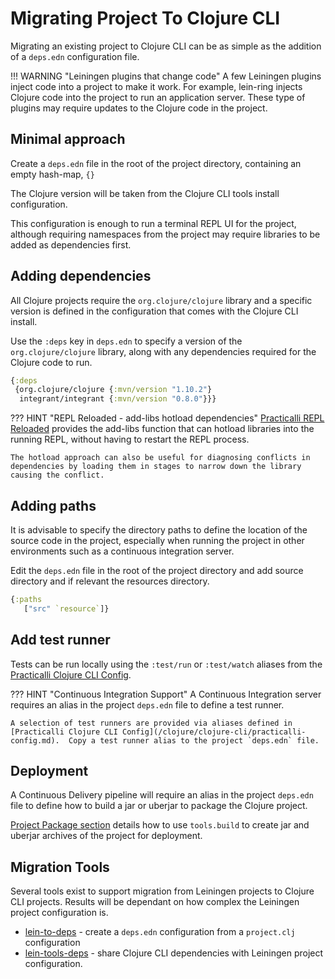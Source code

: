 # Migrating Project To Clojure CLI

Migrating an existing project to Clojure CLI can be as simple as the addition of a `deps.edn` configuration file.


!!! WARNING "Leiningen plugins that change code"
    A few Leiningen plugins inject code into a project to make it work.  For example, lein-ring injects Clojure code into the project to run an application server.  These type of plugins may require updates to the Clojure code in the project.


## Minimal approach

Create a `deps.edn` file in the root of the project directory, containing an empty hash-map, `{}`

The Clojure version will be taken from the Clojure CLI tools install configuration.

This configuration is enough to run a terminal REPL UI for the project, although requiring namespaces from the project may require libraries to be added as dependencies first.


## Adding dependencies

All Clojure projects require the `org.clojure/clojure` library and a specific version is defined in the configuration that comes with the Clojure CLI install.

Use the `:deps` key in `deps.edn` to specify a version of the `org.clojure/clojure` library, along with any dependencies required for the Clojure code to run.


```clojure
{:deps
 {org.clojure/clojure {:mvn/version "1.10.2"}
  integrant/integrant {:mvn/version "0.8.0"}}}
```

??? HINT "REPL Reloaded - add-libs hotload dependencies"
    [Practicalli REPL Reloaded](/clojure/clojure-cli/repl-reloaded/) provides the add-libs function that can hotload libraries into the running REPL, without having to restart the REPL process.

    The hotload approach can also be useful for diagnosing conflicts in dependencies by loading them in stages to narrow down the library causing the conflict.


## Adding paths

It is advisable to specify the directory paths to define the location of the source code in the project, especially when running the project in other environments such as a continuous integration server.

Edit the `deps.edn` file in the root of the project directory and add source directory and if relevant the resources directory.

```clojure
{:paths
   ["src" `resource`]}
```


## Add test runner

Tests can be run locally using the `:test/run` or `:test/watch` aliases from the [Practicalli Clojure CLI Config](/clojure/clojure-cli/practicalli-config.md).

??? HINT "Continuous Integration Support"
    A Continuous Integration server requires an alias in the project `deps.edn` file to define a test runner.

    A selection of test runners are provided via aliases defined in [Practicalli Clojure CLI Config](/clojure/clojure-cli/practicalli-config.md).  Copy a test runner alias to the project `deps.edn` file.


## Deployment

A Continuous Delivery pipeline will require an alias in the project `deps.edn` file to define how to build a jar or uberjar to package the Clojure project.

[Project Package section](tools-build/) details how to use `tools.build` to create jar and uberjar archives of the project for deployment.


## Migration Tools

Several tools exist to support migration from Leiningen projects to Clojure CLI projects.  Results will be dependant on how complex the Leiningen project configuration is.

* [lein-to-deps](https://github.com/EwenG/lein-to-deps) - create a `deps.edn` configuration from a `project.clj` configuration
* [lein-tools-deps](https://github.com/RickMoynihan/lein-tools-deps) - share Clojure CLI dependencies with Leiningen project configuration.
